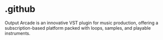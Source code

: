 # .github
Output Arcade is an innovative VST plugin for music production, offering a subscription-based platform packed with loops, samples, and playable instruments.

